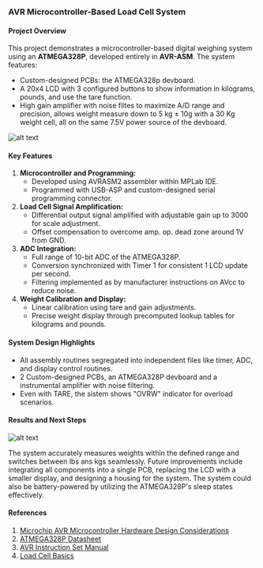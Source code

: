 ### AVR Microcontroller-Based Load Cell System

#### Project Overview
This project demonstrates a microcontroller-based digital weighing system using an **ATMEGA328P**, developed entirely in **AVR-ASM**. The system features:
- Custom-designed PCBs: the ATMEGA328p devboard.
- A 20x4 LCD with 3 configured buttons to show information in kilograms, pounds, and use the tare function.
- High gain amplifier with noise filtes to maximize A/D range and precision, allows weight measure down to 5 kg ± 10g with a 30 Kg weight cell, all on the same 7.5V power source of the devboard.

![alt text](https://github.com/ZT-715/avr_asm_weighing_scale/blob/main/Boards.png?raw=true)


#### Key Features
1. **Microcontroller and Programming:**
   - Developed using AVRASM2 assembler within MPLab IDE.
   - Programmed with USB-ASP and custom-designed serial programming connector.
2. **Load Cell Signal Amplification:**
   - Differential output signal amplified with adjustable gain up to 3000 for
     scale adjustment.
   - Offset compensation to overcome amp. op. dead zone around 1V from GND.
4. **ADC Integration:**
   - Full range of 10-bit ADC of the ATMEGA328P.
   - Conversion synchronized with Timer 1 for consistent 1 LCD update per
     second.
   - Filtering implemented as by manufacturer instructions on AVcc to reduce noise.
5. **Weight Calibration and Display:**
   - Linear calibration using tare and gain adjustments.
   - Precise weight display through precomputed lookup tables for kilograms and pounds.

#### System Design Highlights
- All assembly routines segregated into independent files like timer, ADC, and display control routines.
- 2 Custom-designed PCBs, an ATMEGA328P devboard and a instrumental amplifier with noise filtering.
- Even with TARE, the sistem shows "OVRW" indicator for overload scenarios.

#### Results and Next Steps
![alt text](https://github.com/ZT-715/avr_asm_weighing_scale/blob/main/Final_test.jpg?raw=true)

The system accurately measures weights within the defined range and switches between lbs ans kgs seamlessly.
Future improvements include integrating all components into a single PCB, replacing the LCD with a smaller display, and designing a housing for the system. The system could also be battery-powered by utilizing the ATMEGA328P's sleep states effectively.

#### References
1. [Microchip AVR Microcontroller Hardware Design Considerations](https://ww1.microchip.com/downloads/en/Appnotes/AN2519-AVR-Microcontroller-Hardware-Design-Considerations-00002519B.pdf)
2. [ATMEGA328P Datasheet](https://ww1.microchip.com/downloads/en/DeviceDoc/Atmel-7810-Automotive-Microcontrollers-ATmega328P_Datasheet.pdf)
3. [AVR Instruction Set Manual](https://ww1.microchip.com/downloads/en/DeviceDoc/AVR-InstructionSet-Manual-DS40002198.pdf)
4. [Load Cell Basics](https://en.wikipedia.org/wiki/Load_cell)
